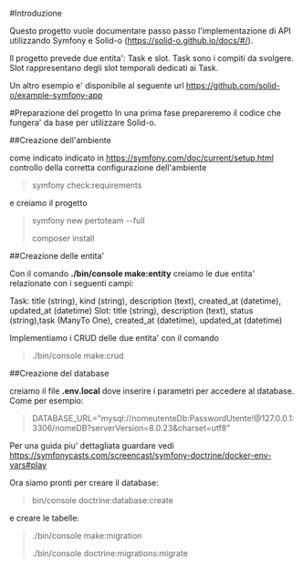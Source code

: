 #Introduzione

Questo progetto vuole documentare passo passo l'implementazione di API 
utilizzando Symfony e Solid-o (https://solid-o.github.io/docs/#/).

Il progetto prevede due entita': Task e slot.
Task sono i compiti da svolgere.
Slot rappresentano degli slot temporali dedicati ai Task.

Un altro esempio e' disponibile al seguente url https://github.com/solid-o/example-symfony-app

#Preparazione del progetto
In una prima fase prepareremo il codice che fungera' da base per
utilizzare Solid-o.

##Creazione dell'ambiente

come indicato indicato in https://symfony.com/doc/current/setup.html
controllo della corretta configurazione dell'ambiente

> symfony check:requirements

e creiamo il progetto

> symfony new pertoteam --full
> 
> composer install


##Creazione delle entita'

Con il comando **./bin/console make:entity** creiamo le due entita' relazionate con i seguenti campi:

Task: title (string), kind (string), description (text), created_at (datetime), updated_at (datetime)
Slot: title (string), description (text), status (string),task (ManyTo One), created_at (datetime), updated_at (datetime)

Implementiamo i CRUD delle due entita' con il comando

> ./bin/console make:crud

##Creazione del database

creiamo il file **.env.local** dove inserire i parametri per accedere al database.
Come per esempio:

> DATABASE_URL="mysql://nomeutenteDb:PasswordUtente!@127.0.0.1:3306/nomeDB?serverVersion=8.0.23&charset=utf8"

Per una guida piu' dettagliata guardare vedi https://symfonycasts.com/screencast/symfony-doctrine/docker-env-vars#play

Ora siamo pronti per creare il database:

> bin/console doctrine:database:create

e creare le tabelle:

> ./bin/console  make:migration
> 
> ./bin/console doctrine:migrations:migrate

